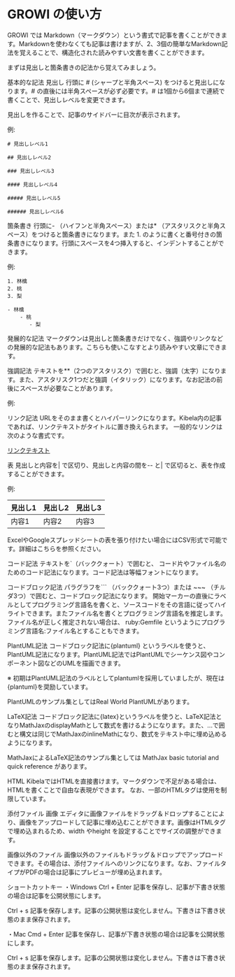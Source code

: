 # GROWI の使い方

GROWI では Markdown（マークダウン）という書式で記事を書くことができます。Markdownを使わなくても記事は書けますが、2、3個の簡単なMarkdown記法を覚えることで、構造化された読みやすい文書を書くことができます。

まずは見出しと箇条書きの記法から覚えてみましょう。

基本的な記法
見出し
行頭に #  (シャープと半角スペース) をつけると見出しになります。# の直後には半角スペースが必ず必要です。# は1個から6個まで連続で書くことで、見出しレベルを変更できます。

見出しを作ることで、記事のサイドバーに目次が表示されます。

例:

```
# 見出しレベル1

## 見出しレベル2

### 見出しレベル3

#### 見出しレベル4

##### 見出しレベル5

###### 見出しレベル6
```

箇条書き
行頭に- （ハイフンと半角スペース）または* （アスタリスクと半角スペース）をつけると箇条書きになります。また 1. のように書くと番号付きの箇条書きになります。行頭にスペースを4つ挿入すると、インデントすることができます。

例:
```
1. 林檎
2. 桃
3. 梨

- 林檎
    - 桃
       - 梨
```

発展的な記法
マークダウンは見出しと箇条書きだけでなく、強調やリンクなどの発展的な記法もあります。こちらも使いこなすとより読みやすい文章にできます。

強調記法
テキストを**（2つのアスタリスク）で囲むと、強調（太字）になります。また、アスタリスク1つだと強調（イタリック）になります。なお記法の前後にスペースが必要なことがあります。

例:

リンク記法
URLをそのまま書くとハイパーリンクになります。Kibela内の記事であれば、リンクテキストがタイトルに置き換えられます。
一般的なリンクは次のような書式です。

[リンクテキスト](URL)

表
見出しと内容を| で区切り、見出しと内容の間を-- と| で区切ると、表を作成することができます。

例:

見出し1 | 見出し2 | 見出し3
-- | -- | --
内容1 | 内容2 | 内容3

ExcelやGoogleスプレッドシートの表を張り付けたい場合にはCSV形式で可能です。詳細はこちらを参照ください。

コード記法
テキストを`（バッククォート）で囲むと、 コード片やファイル名のためのコード記法になります。コード記法は等幅フォントになります。

コードブロック記法
パラグラフを``` （バッククォート3つ）または ~~~ （チルダ3つ）で囲むと、コードブロック記法になります。
開始マーカーの直後にラベルとしてプログラミング言語名を書くと、ソースコードをその言語に従ってハイライトできます。またファイル名を書くとプログラミング言語名を推定します。ファイル名が正しく推定されない場合は、 ruby:Gemfile  というようにプログラミング言語名:ファイル名とすることもできます。


PlantUML記法
コードブロック記法に{plantuml} というラベルを使うと、PlantUML記法になります。PlantUML記法ではPlantUMLでシーケンス図やコンポーネント図などのUMLを描画できます。


※ 初期はPlantUML記法のラベルとしてplantumlを採用していましたが、現在は{plantuml}を奨励しています。

PlantUMLのサンプル集としてはReal World PlantUMLがあります。

LaTeX記法
コードブロック記法に{latex}というラベルを使うと、LaTeX記法となりMathJaxのdisplayMathとして数式を書けるようになります。また、$` ... `$で囲むと構文は同じでMathJaxのinlineMathになり、数式をテキスト中に埋め込めるようになります。


MathJaxによるLaTeX記法のサンプル集としては  MathJax basic tutorial and quick reference があります。

HTML
KibelaではHTMLを直接書けます。マークダウンで不足がある場合は、HTMLを書くことで自由な表現ができます。
なお、一部のHTMLタグは使用を制限しています。

添付ファイル
画像
エディタに画像ファイルをドラッグ＆ドロップすることにより、画像をアップロードして記事に埋め込むことができます。画像はHTMLタグで埋め込まれるため、width やheight を設定することでサイズの調整ができます。

画像以外のファイル
画像以外のファイルもドラッグ＆ドロップでアップロードできます。その場合は、添付ファイルへのリンクになります。なお、ファイルタイプがPDFの場合は記事にプレビューが埋め込まれます。

ショートカットキー
・Windows
Ctrl + Enter
記事を保存し、記事が下書き状態の場合は記事を公開状態にします。

Ctrl + s
記事を保存します。記事の公開状態は変化しません。下書きは下書き状態のまま保存されます。

・Mac
Cmd + Enter
記事を保存し、記事が下書き状態の場合は記事を公開状態にします。

Ctrl + s
記事を保存します。記事の公開状態は変化しません。下書きは下書き状態のまま保存されます。